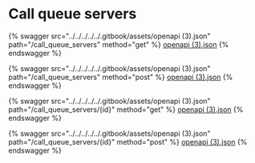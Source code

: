 # Call queue servers

{% swagger src="../../../../../.gitbook/assets/openapi (3).json" path="/call_queue_servers" method="get" %}
[openapi (3).json](<../../../../../.gitbook/assets/openapi (3).json>)
{% endswagger %}

{% swagger src="../../../../../.gitbook/assets/openapi (3).json" path="/call_queue_servers" method="post" %}
[openapi (3).json](<../../../../../.gitbook/assets/openapi (3).json>)
{% endswagger %}

{% swagger src="../../../../../.gitbook/assets/openapi (3).json" path="/call_queue_servers/{id}" method="get" %}
[openapi (3).json](<../../../../../.gitbook/assets/openapi (3).json>)
{% endswagger %}

{% swagger src="../../../../../.gitbook/assets/openapi (3).json" path="/call_queue_servers/{id}" method="post" %}
[openapi (3).json](<../../../../../.gitbook/assets/openapi (3).json>)
{% endswagger %}
